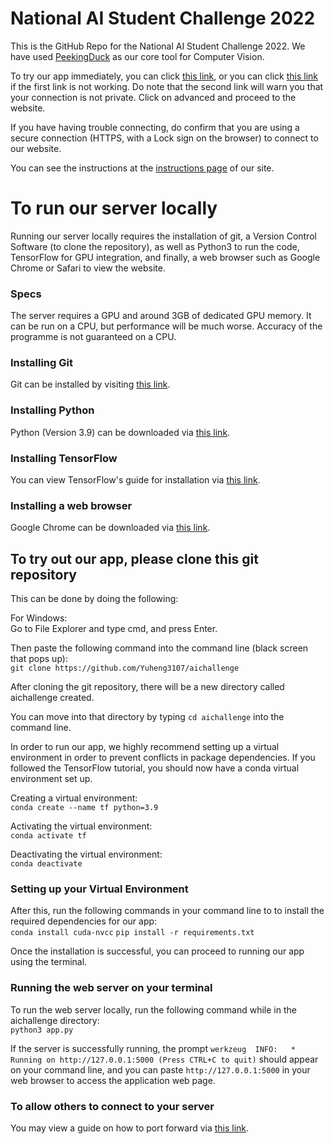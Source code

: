 # National AI Student Challenge 2022
This is the GitHub Repo for the National AI Student Challenge 2022. We have used [PeekingDuck](https://github.com/aisingapore/PeekingDuck) as our core tool for Computer Vision.

To try our app immediately, you can click [this link](https://fitai.click), or you can click [this link](https://fitai.ddns.net) if the first link is not working. Do note that the second link will warn you that your connection is not private. Click on advanced and proceed to the website.

If you have having trouble connecting, do confirm that you are using a secure connection (HTTPS, with a Lock sign on the browser) to connect to our website.

You can see the instructions at the [instructions page](https://fitai.click/instructions) of our site.

# To run our server locally
Running our server locally requires the installation of git, a Version Control Software (to clone the repository), as well as Python3 to run the code, TensorFlow for GPU integration, and finally, a web browser such as Google Chrome or Safari to view the website.

### Specs
The server requires a GPU and around 3GB of dedicated GPU memory. It can be run on a CPU, but performance will be much worse. Accuracy of the programme is not guaranteed on a CPU.

### Installing Git
Git can be installed by visiting [this link](https://git-scm.com/downloads).

### Installing Python
Python (Version 3.9) can be downloaded via [this link](https://www.python.org/downloads/).

### Installing TensorFlow
You can view TensorFlow's guide for installation via [this link](https://www.tensorflow.org/install/pip).

### Installing a web browser
Google Chrome can be downloaded via [this link](https://www.google.com/intl/en_sg/chrome/).

## To try out our app, please clone this git repository

This can be done by doing the following:

For Windows:  
Go to File Explorer and type cmd, and press Enter.  

Then paste the following command into the command line (black screen that pops up):    
```git clone https://github.com/Yuheng3107/aichallenge```

After cloning the git repository, there will be a new directory called aichallenge created. 

You can move into that directory by typing ```cd aichallenge``` into the command line.

In order to run our app, we highly recommend setting up a virtual environment in order to prevent conflicts in package dependencies. If you followed the TensorFlow tutorial, you should now have a conda virtual environment set up.

Creating a virtual environment:   
```conda create --name tf python=3.9```  

Activating the virtual environment:  
```conda activate tf```  

Deactivating the virtual environment:   
```conda deactivate``` 

### Setting up your Virtual Environment

After this, run the following commands in your command line to to install the required dependencies for our app:   
```conda install cuda-nvcc```
```pip install -r requirements.txt```
  

Once the installation is successful, you can proceed to running our app using the terminal.

### Running the web server on your terminal
To run the web server locally, run the following command while in the aichallenge directory:    
```python3 app.py``` 

If the server is successfully running, the prompt
```werkzeug  INFO:   * Running on http://127.0.0.1:5000 (Press CTRL+C to quit)``` should appear on your command line, and you can paste ```http://127.0.0.1:5000``` in your web browser to access the application web page.

### To allow others to connect to your server
You may view a guide on how to port forward via [this link](https://www.lifewire.com/how-to-port-forward-4163829).
